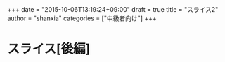 +++
date = "2015-10-06T13:19:24+09:00"
draft = true
title = "スライス2"
author = "shanxia"
categories = ["中級者向け"]
+++

# スライス[後編]

